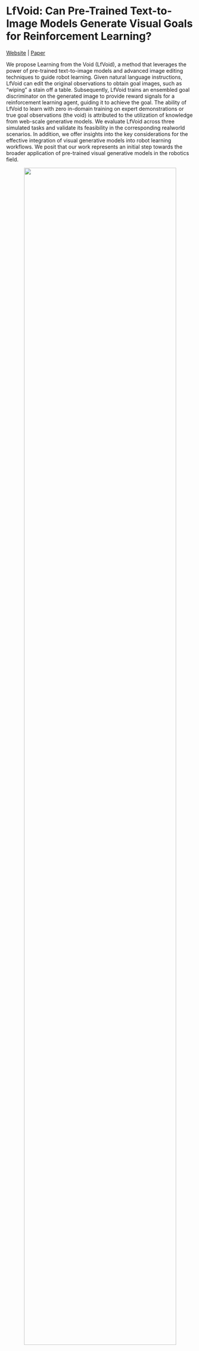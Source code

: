 # LfVoid: Can Pre-Trained Text-to-Image Models Generate Visual Goals for Reinforcement Learning?
[Website](https://lfvoid-rl.github.io/) | [Paper](https://proceedings.neurips.cc/paper_files/paper/2023/file/7866ff509c822c2e58d20d00154a15a2-Paper-Conference.pdf)

We propose Learning from the Void (LfVoid), a method that leverages the power of pre-trained text-to-image models and advanced image editing techniques
to guide robot learning. Given natural language instructions, LfVoid can edit the original observations to obtain goal images, such as “wiping” a stain off a table. Subsequently, LfVoid trains an ensembled goal discriminator on the generated image to provide reward signals for a reinforcement learning agent, guiding it to achieve the goal. The ability of LfVoid to learn with zero in-domain training on expert demonstrations or true goal observations (the void) is attributed to the utilization of knowledge from web-scale generative models. We evaluate LfVoid across three simulated tasks and validate its feasibility in the corresponding realworld scenarios. In addition, we offer insights into the key considerations for the effective integration of visual generative models into robot learning workflows. We posit that our work represents an initial step towards the broader application of pre-trained visual generative models in the robotics field.

<p align="center">
<img width="90%" src="./data/docs/overview.png">
</p>


# Installation

The code was tested on NVIDIA RTX A4500 (20GB VRAM).

## 1. Create Virtual Environment
We recommend creating a conda environment to run the scripts.
```
conda create -n lfvoid python=3.8
```

Then activate the environment:
```
conda activate lfvoid
```

## 2. Install Packages and Repos
We provide an all-in-one script for installation in [setup.sh](./setup.sh)

First, install Pytorch according to the CUDA version on your machine
```
# example cuda version: 12.1
# please check the CUDA version on your machine and adjust accordingly
# https://pytorch.org/get-started/previous-versions/
pip install torch==2.4.1 torchvision==0.19.1 --index-url https://download.pytorch.org/whl/cu121
```

Next, install the rest of the dependencies:
```
bash setup.sh
```
It will download the required github repos and install the required packages for you. 


## 3. Verify the Environment
Once you have the environment installed, you can run the following command to verify whether the installation is correct.
```
bash test_env.sh
```


It will pass in the following input image and trying to edit the **cat** into a **tiger** while keeping everything unchanged.

<p align="center">
<img width="50%" src="./data/example_images/gnochi_mirror.jpeg">
</p>

If everything is correct, you will see a new directory under ```./outputs``` with images looking like this:

<p align="center">
<img width="50%" src="./data/docs/test_env.png">
</p>


# Goal Image Generation
The first part includes instructions on how to run the core code of generating goal images for various table-top robot manipulation tasks.

|  Generation Type    |   Task Name   | Step 1 | Step 2 | 
| ---- | ---- | ---- | ---- |
|   Appearance-based editing   |   [LED-Sim](#led-sim)   |   /   |   editing   |
|   Appearance-based editing   |   [LED-Real](#led-real)   |   /   |   editing   |
|   Appearance-based editing   |   [Wipe-Sim](#wipe-sim)   |   Dreambooth   |   editing   |
|   Appearance-based editing   |   [Wipe-Real](#wipe-real)   |   Dreambooth   |   editing   |
|   Structure-based editing   |   [Push-Sim](#push-sim)   |   Dreambooth   |   editing   |
|   Structure-based editing   |   [Push-Real](#push-real)   |   Dreambooth   |   editing   |

## Appearance-based Editing

The algorithm for performing appearance-based is in the script [editing_appearance.py](./editing_appearance.py). 

Here is a list of the parameters that can be passed into the script:
- --prompt: The text prompt describing the **source** image
- --edit_prompt: The text prompt describing the **target** image
- --image_path: The path to the input image that needs to be edited
- --experiment_name: The name of this experiment, which will be used to construct the output image path
- --device: The device to run the script on, for example, "cpu", "cuda:0".

The following parameters share the same meaning as the original [Prompt-to-prompt](https://github.com/google/prompt-to-prompt) codebase.
- --amplify_word: Choose a word from the target text prompt that needs to be emphasized
- --amplify_weight: The weight to emphasize the word
- --self_replace_step: The percentage to perform self-attention map replacement. Range from 0 to 1.0
- --blend_word1: The word from the source prompt that describes the region of the edit
- --blend_word2: The word from the target prompt that describes the region of the edit



    
### LED-Sim
<p align="center">
<img width="50%" src="./data/docs/led_sim.png">
</p>

We provide an example bash script for Simulated LED Task: [script/run_led_sim.sh](./scripts/run_led_sim.sh)

### LED-Real
<p align="center">
<img width="50%" src="./data/docs/led_real.png">
</p>

We provide an example bash script for Real-world LED Task: [script/run_led_real.sh](./scripts/run_led_real.sh)


### Wipe-Sim
<p align="center">
<img width="50%" src="./data/docs/wipe_sim.png">
</p>

We provide an example bash script for Simulated Wipe Task: [script/run_wipe_sim.sh](./scripts/run_wipe_sim.sh)

### Wipe-Real
<p align="center">
<img width="50%" src="./data/docs/wipe_real.png">
</p>

We provide an example bash script for Real-world Wipe Task: [script/run_wipe_real.sh](./scripts/run_wipe_real.sh)


## Structure-based Editing

The algorithm for performing appearance-based is in the script [editing_structure.py](./editing_structure.py). 

Here is a list of the parameters that can be passed into the script:
- --prompt: The text prompt describing the scene
- --image_path: The path to the input image that needs to be edited
- --experiment_name: The name of this experiment, which will be used to construct the output image path
- --region: The bounding-box that describes the region which the desired object should appear in. For example, "0.5 0.7 0.7 0.9" suggest a bounding-box at x_start=0.5*width, x_end=0.7*width, y_start=0.7*height, y_end=0.9*height$
- --prompt_indice: The idx of the words in the prompt that specifies the object to be moved
- --num_trailing_maps: The number of extra trailing tokens to add
- --editing_steps: The number of editing steps (integer)
- --plot_region: If added, the script will plot the bounding-box in the edited image
- --device: The device to run the script on, for example, "cpu", "cuda:0".



### Push-Sim
<p align="center">
<img width="50%" src="./data/docs/push_sim.png">
</p>

We provide an example bash script for Simulated Push Task: [script/run_push_sim.sh](./scripts/run_push_sim.sh)

### Push-Real
<p align="center">
<img width="50%" src="./data/docs/push_real.png">
</p>

We provide an example bash script for Real-world Push Task: [script/run_push_real.sh](./scripts/run_push_real.sh)



# Acknowledgement

This project is developed based on:

- [Prompt-to-prompt](https://github.com/google/prompt-to-prompt) 

- [DirectedDiffusion](https://github.com/hohonu-vicml/DirectedDiffusion)

We thank the authors for their contributions!


The repo is a re-implementation of the code used in the paper, as we clean up and refactor the code with to the newest diffusers (0.31.0.dev0).

# Citation

If you find this code useful, consider citing our work:

```bibtex
@misc{gao2023pretrainedtexttoimagemodelsgenerate,
      title={Can Pre-Trained Text-to-Image Models Generate Visual Goals for Reinforcement Learning?}, 
      author={Jialu Gao and Kaizhe Hu and Guowei Xu and Huazhe Xu},
      year={2023},
      eprint={2307.07837},
      archivePrefix={arXiv},
      primaryClass={cs.RO},
      url={https://arxiv.org/abs/2307.07837}, 
}
```